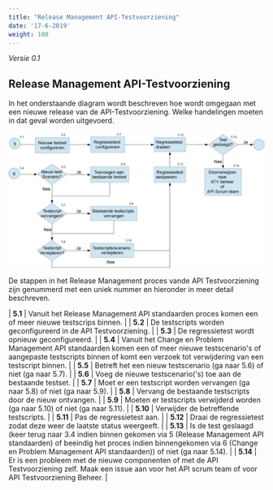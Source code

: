 ```yaml
---
title: "Release Management API-Testvoorziening"
date: '17-6-2019'
weight: 100
---
```


*Versie 0.1*

## Release Management API-Testvoorziening

In het onderstaande diagram wordt beschreven hoe wordt omgegaan met een nieuwe release van de API-Testvoorziening. Welke handelingen moeten in dat geval worden uitgevoerd.

![Release Management API-Testvoorziening](https://github.com/VNG-Realisatie/api-beheer/blob/master/Processen/RM-ATV.jpg)

De stappen in het Release Management proces vande API Testvoorziening zijn genummerd met een uniek nummer en hieronder in meer detail beschreven.

| **5.1** | Vanuit het Release Management API standaarden proces komen een of meer nieuwe testscrips binnen. |
| **5.2** | De testscripts worden geconfigureerd in de API Testvoorziening.  |
| **5.3** | De regressietest wordt opnieuw geconfigureerd. |
| **5.4** | Vanuit het Change en Problem Management API standaarden komen een of meer nieuwe testscenario's of aangepaste testscripts binnen of komt een verzoek tot verwijdering van een testscript binnen. |
| **5.5** | Betreft het een nieuw testscenario (ga naar 5.6) of niet (ga naar 5.7). |
| **5.6** | Voeg de nieuwe testscenario('s) toe aan de bestaande testset. |
| **5.7** | Moet er een testscript worden vervangen (ga naar 5.8) of niet (ga naar 5.9). |
| **5.8** | Vervang de bestaande testscripts door de nieuw ontvangen. |
| **5.9** | Moeten er testscripts verwijderd worden (ga naar 5.10) of niet (ga naar 5.11). |
| **5.10** | Verwijder de betreffende testscripts. |
| **5.11** | Pas de regressietest aan. |
| **5.12** | Draai de regressietest zodat deze weer de laatste status weergeeft. |
| **5.13** | Is de test geslaagd (keer terug naar 3.4 indien binnen gekomen via 5 (Release Management API standaarden) of beeindig het proces indien binnengekomen via 6 (Change en Problem Management API standaarden)) of niet (ga naar 5.14). |
| **5.14** | Er is een probleem met de nieuwe componenten of met de API Testvoorziening zelf. Maak een issue aan voor het API scrum team of voor API Testvoorziening Beheer. |
